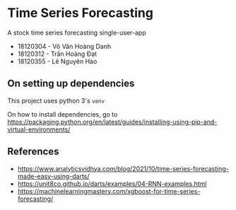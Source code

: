 # Time Series Forecasting

A stock time series forecasting single-user-app

- 18120304 - Võ Văn Hoàng Danh
- 18120312 - Trần Hoàng Đạt
- 18120355 - Lê Nguyên Hào

## On setting up dependencies

This project uses python 3's `venv`

On how to install dependencies, go to https://packaging.python.org/en/latest/guides/installing-using-pip-and-virtual-environments/

## References

- https://www.analyticsvidhya.com/blog/2021/10/time-series-forecasting-made-easy-using-darts/
- https://unit8co.github.io/darts/examples/04-RNN-examples.html
- https://machinelearningmastery.com/xgboost-for-time-series-forecasting/
